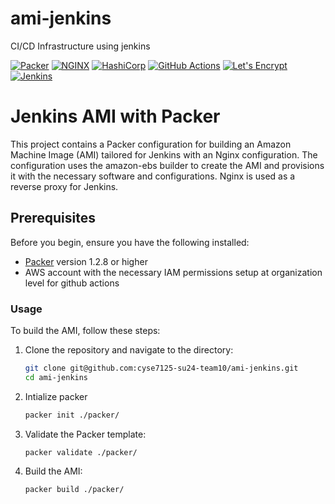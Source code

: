 # ami-jenkins
CI/CD Infrastructure using jenkins

[![Packer](https://img.shields.io/badge/Packer-02A8EF.svg?style=for-the-badge&logo=Packer&logoColor=white)](https://www.packer.io/)  [![NGINX](https://img.shields.io/badge/NGINX-009639.svg?style=for-the-badge&logo=NGINX&logoColor=white)](https://www.nginx.com/)  [![HashiCorp](https://img.shields.io/badge/HashiCorp-000000.svg?style=for-the-badge&logo=HashiCorp&logoColor=white)](https://www.hashicorp.com/) [![GitHub Actions](https://img.shields.io/badge/GitHub%20Actions-2088FF.svg?style=for-the-badge&logo=GitHub-Actions&logoColor=white)](https://github.com/features/actions) [![Let's Encrypt](https://img.shields.io/badge/Let's%20Encrypt-003A70.svg?style=for-the-badge&logo=Let's-Encrypt&logoColor=white)](https://letsencrypt.org/) [![Jenkins](https://img.shields.io/badge/Jenkins-D24939.svg?style=for-the-badge&logo=Jenkins&logoColor=white)](https://www.jenkins.io/)


# Jenkins AMI with Packer

This project contains a Packer configuration for building an Amazon Machine Image (AMI) tailored for Jenkins with an Nginx configuration. The configuration uses the amazon-ebs builder to create the AMI and provisions it with the necessary software and configurations. Nginx is used as a reverse proxy for Jenkins.

## Prerequisites

Before you begin, ensure you have the following installed:

- [Packer](https://www.packer.io/) version 1.2.8 or higher
- AWS account with the necessary IAM permissions setup at organization level for github actions

### Usage

To build the AMI, follow these steps:

1. Clone the repository and navigate to the directory:

    ```sh
    git clone git@github.com:cyse7125-su24-team10/ami-jenkins.git
    cd ami-jenkins
    ```
2. Intialize packer

    ```sh
    packer init ./packer/
    ```

3. Validate the Packer template:

    ```sh
    packer validate ./packer/
    ```

3. Build the AMI:

    ```sh
    packer build ./packer/
    ```
